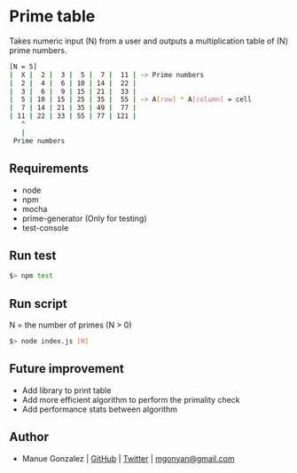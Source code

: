 # Prime table

Takes numeric input (N) from a user and outputs a multiplication table of (N) prime numbers.

```sh
[N = 5]
|  X |  2 |  3 |  5 |  7 |  11 | -> Prime numbers
|  2 |  4 |  6 | 10 | 14 |  22 |
|  3 |  6 |  9 | 15 | 21 |  33 |
|  5 | 10 | 15 | 25 | 35 |  55 | -> A[row] * A[column] = cell
|  7 | 14 | 21 | 35 | 49 |  77 |
| 11 | 22 | 33 | 55 | 77 | 121 |
   ^
   |
 Prime numbers
```

## Requirements

- node
- npm
- mocha
- prime-generator (Only for testing)
- test-console


## Run test

```sh
$> npm test
```

## Run script

N = the number of primes (N > 0)

```sh
$> node index.js [N]
```

## Future improvement

- Add library to print table
- Add more efficient algorithm to perform the primality check
- Add performance stats between algorithm

## Author

- Manue Gonzalez | [GitHub](https://github.com/mgonyan) | [Twitter](https://twitter.com/mgonyan) | <mgonyan@gmail.com>
